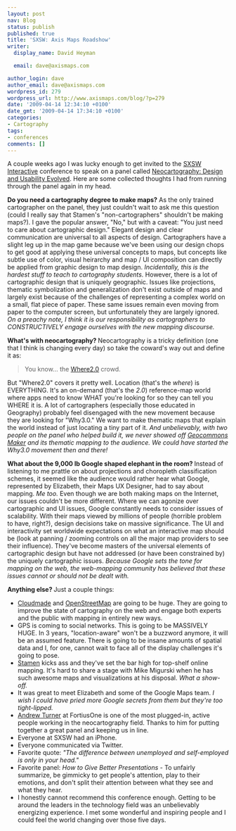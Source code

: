 ```yaml
---
layout: post
nav: Blog
status: publish
published: true
title: 'SXSW: Axis Maps Roadshow'
writer:
  display_name: David Heyman

  email: dave@axismaps.com

author_login: dave
author_email: dave@axismaps.com
wordpress_id: 279
wordpress_url: http://www.axismaps.com/blog/?p=279
date: '2009-04-14 12:34:10 +0100'
date_gmt: '2009-04-14 17:34:10 +0100'
categories:
- Cartography
tags:
- conferences
comments: []
---
```

<p>A couple weeks ago I was lucky enough to get invited to the <a href="http://sxsw.com/interactive" target="_blank">SXSW Interactive</a> conference to speak on a panel called <a href="http://highearthorbit.com/sxsw-interactive-panel-neocartography/" target="_blank">Neocartography: Design and Usability Evolved</a>. Here are some collected thoughts I had from running through the panel again in my head.</p>
<p><span><strong>Do you need a cartography degree to make maps</strong><strong>?</strong> As the only trained cartographer on the panel, they just couldn't wait to ask me this question (could I really say that Stamen's "non-cartographers" shouldn't be making maps?). I gave the popular answer, "No," but with a caveat: "You just need to care about cartographic design." Elegant design and clear communication are universal to all aspects of design. Cartographers have a slight leg up in the map game because we've been using our design chops to get good at applying these universal concepts to maps, but concepts like subtle use of color, visual heirarchy and map / UI composition can directly be applied from graphic design to map design. <em>Incidentally, this is the hardest stuff to teach to cartography students.</em> However, there is a lot of cartographic design that is uniquely geographic. Issues like projections, thematic symbolization and generalization don't exist outside of maps and largely exist because of the challenges of representing a complex world on a small, flat piece of paper. These same issues remain even moving from paper to the computer screen, but unfortunately they are largely ignored. <em>On a preachy note, I think it is our responsibility as cartographers to CONSTRUCTIVELY engage ourselves with the new mapping discourse.</em></span></p>
<!--break-->
<p><strong>What's with neocartography? </strong>Neocartography is a tricky definition (one that I think is changing every day) so take the coward's way out and define it as:</p>
<blockquote><p>You know... the <a href="http://en.oreilly.com/where2009/">Where2.0</a> crowd.</p></blockquote>
<p>But "Where2.0" covers it pretty well. Location (that's the <em>where</em>) is EVERYTHING. It's an on-demand (that's the <em>2.0</em>) reference-map world where apps need to know WHAT you're looking for so they can tell you WHERE it is. A lot of cartographers (especially those educated in Geography) probably feel disengaged with the new movement because they are looking for "Why3.0." We want to make thematic maps that explain the world instead of just locating a tiny part of it. <em>And unbelievably, with two people on the panel who helped build it, we never showed off <a href="http://maker.geocommons.com" target="_blank">Geocommons Maker</a></em><em> and its thematic mapping to the audience. We could have started the Why3.0 movement then and there!</em></p>
<p><strong>What about the 9,000 lb Google shaped elephant in the room? </strong> Instead of listening to me prattle on about projections and choropleth classification schemes, it seemed like the audience would rather hear what Google, represented by Elizabeth, their Maps UX Designer, had to say about mapping. <em>Me too.</em> Even though we are both making maps on the Internet, our issues couldn't be more different. Where we can agonize over cartographic and UI issues, Google constantly needs to consider issues of scalability. With their maps viewed by millions of people (horrible problem to have, right?), design decisions take on massive significance. The UI and interactivity set worldwide expectations on what an interactive map should be (look at panning / zooming controls on all the major map providers to see their influence). They've become masters of the universal elements of cartographic design but have not addressed (or have been constrained by) the uniquely cartographic issues. <em>Because Google sets the tone for mapping on the web, the web-mapping community has believed that these issues cannot or should not be dealt with.</em></p>
<p><strong>Anything else? </strong>Just a couple things:</p>
<ul>
<li><a href="http://www.cloudmade.com/" target="_blank">Cloudmade</a> and <a href="http://http://www.openstreetmap.org/" target="_blank">OpenStreetMap</a> are going to be huge. They are going to improve the state of cartography on the web and engage both experts and the public with mapping in entirely new ways. </li>
<li>GPS is coming to social networks. This is going to be MASSIVELY HUGE. In 3 years, "location-aware" won't be a buzzword anymore, it will be an assumed feature. There is going to be insane amounts of spatial data and I, for one, cannot wait to face all of the display challenges it's going to pose.</li>
<li><a href="http://stamen.com" target="_blank">Stamen</a> kicks ass and they've set the bar high for top-shelf online mapping. It's hard to share a stage with Mike Migurski when he has such awesome maps and visualizations at his disposal. <em>What a s</em><em>how-off.</em></li>
<li>It was great to meet Elizabeth and some of the Google Maps team. <em>I wish I could have pried more Google secrets from them but they're too tight-lipped.</em></li>
<li><a href="http://highearthorbit.com" target="_blank">Andrew Turner</a> at FortiusOne is one of the most plugged-in, active people working in the neocartography field. Thanks to him for putting together a great panel and keeping us in line.</li>
<li>Everyone at SXSW had an iPhone.</li>
<li>Everyone communicated via Twitter.</li>
<li>Favorite quote: <em>"The difference between unemployed and self-employed is only in your head."</em></li>
<li>Favorite panel: <em>How to Give Better Presentations - </em>To unfairly summarize, be gimmicky to get people's attention, play to their emotions, and don't split their attention between what they see and what they hear.</li>
<li>I honestly cannot recommend this conference enough. Getting to be around the leaders in the technology field was an unbelievably energizing experience. I met some wonderful and inspiring people and I could feel the world changing over those five days.</li>
</ul>
